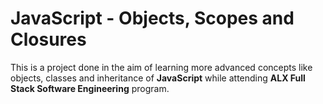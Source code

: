 # JavaScript - Objects, Scopes and Closures
This is a project done in the aim of learning more advanced concepts like objects, classes and inheritance of **JavaScript** while attending **ALX Full Stack Software Engineering** program.
